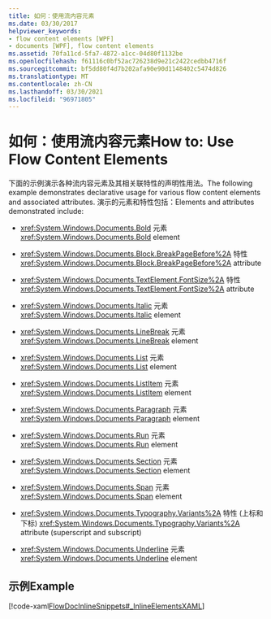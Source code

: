 ```yaml
---
title: 如何：使用流内容元素
ms.date: 03/30/2017
helpviewer_keywords:
- flow content elements [WPF]
- documents [WPF], flow content elements
ms.assetid: 70fa11cd-5fa7-4872-a1cc-04d80f1132be
ms.openlocfilehash: f61116c0bf52ac726238d9e21c2422cedbb4716f
ms.sourcegitcommit: bf5dd80f4d7b202afa90e90d1148402c5474d826
ms.translationtype: MT
ms.contentlocale: zh-CN
ms.lasthandoff: 03/30/2021
ms.locfileid: "96971805"
---
```

# <a name="how-to-use-flow-content-elements"></a><span data-ttu-id="fd6ca-102">如何：使用流内容元素</span><span class="sxs-lookup"><span data-stu-id="fd6ca-102">How to: Use Flow Content Elements</span></span>
<span data-ttu-id="fd6ca-103">下面的示例演示各种流内容元素及其相关联特性的声明性用法。</span><span class="sxs-lookup"><span data-stu-id="fd6ca-103">The following example demonstrates declarative usage for various flow content elements and associated attributes.</span></span>  <span data-ttu-id="fd6ca-104">演示的元素和特性包括：</span><span class="sxs-lookup"><span data-stu-id="fd6ca-104">Elements and attributes demonstrated include:</span></span>  
  
- <span data-ttu-id="fd6ca-105"><xref:System.Windows.Documents.Bold> 元素</span><span class="sxs-lookup"><span data-stu-id="fd6ca-105"><xref:System.Windows.Documents.Bold> element</span></span>  
  
- <span data-ttu-id="fd6ca-106"><xref:System.Windows.Documents.Block.BreakPageBefore%2A> 特性</span><span class="sxs-lookup"><span data-stu-id="fd6ca-106"><xref:System.Windows.Documents.Block.BreakPageBefore%2A> attribute</span></span>  
  
- <span data-ttu-id="fd6ca-107"><xref:System.Windows.Documents.TextElement.FontSize%2A> 特性</span><span class="sxs-lookup"><span data-stu-id="fd6ca-107"><xref:System.Windows.Documents.TextElement.FontSize%2A> attribute</span></span>  
  
- <span data-ttu-id="fd6ca-108"><xref:System.Windows.Documents.Italic> 元素</span><span class="sxs-lookup"><span data-stu-id="fd6ca-108"><xref:System.Windows.Documents.Italic> element</span></span>  
  
- <span data-ttu-id="fd6ca-109"><xref:System.Windows.Documents.LineBreak> 元素</span><span class="sxs-lookup"><span data-stu-id="fd6ca-109"><xref:System.Windows.Documents.LineBreak> element</span></span>  
  
- <span data-ttu-id="fd6ca-110"><xref:System.Windows.Documents.List> 元素</span><span class="sxs-lookup"><span data-stu-id="fd6ca-110"><xref:System.Windows.Documents.List> element</span></span>  
  
- <span data-ttu-id="fd6ca-111"><xref:System.Windows.Documents.ListItem> 元素</span><span class="sxs-lookup"><span data-stu-id="fd6ca-111"><xref:System.Windows.Documents.ListItem> element</span></span>  
  
- <span data-ttu-id="fd6ca-112"><xref:System.Windows.Documents.Paragraph> 元素</span><span class="sxs-lookup"><span data-stu-id="fd6ca-112"><xref:System.Windows.Documents.Paragraph> element</span></span>  
  
- <span data-ttu-id="fd6ca-113"><xref:System.Windows.Documents.Run> 元素</span><span class="sxs-lookup"><span data-stu-id="fd6ca-113"><xref:System.Windows.Documents.Run> element</span></span>  
  
- <span data-ttu-id="fd6ca-114"><xref:System.Windows.Documents.Section> 元素</span><span class="sxs-lookup"><span data-stu-id="fd6ca-114"><xref:System.Windows.Documents.Section> element</span></span>  
  
- <span data-ttu-id="fd6ca-115"><xref:System.Windows.Documents.Span> 元素</span><span class="sxs-lookup"><span data-stu-id="fd6ca-115"><xref:System.Windows.Documents.Span> element</span></span>  
  
- <span data-ttu-id="fd6ca-116"><xref:System.Windows.Documents.Typography.Variants%2A> 特性 (上标和下标) </span><span class="sxs-lookup"><span data-stu-id="fd6ca-116"><xref:System.Windows.Documents.Typography.Variants%2A> attribute (superscript and subscript)</span></span>  
  
- <span data-ttu-id="fd6ca-117"><xref:System.Windows.Documents.Underline> 元素</span><span class="sxs-lookup"><span data-stu-id="fd6ca-117"><xref:System.Windows.Documents.Underline> element</span></span>  
  
## <a name="example"></a><span data-ttu-id="fd6ca-118">示例</span><span class="sxs-lookup"><span data-stu-id="fd6ca-118">Example</span></span>  
 [!code-xaml[FlowDocInlineSnippets#_InlineElementsXAML](~/samples/snippets/csharp/VS_Snippets_Wpf/FlowDocInlineSnippets/CS/document.xaml#_inlineelementsxaml)]
